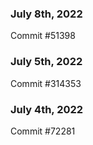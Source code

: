 ### July 8th, 2022

Commit #51398

### July 5th, 2022

Commit #314353


### July 4th, 2022

Commit #72281
